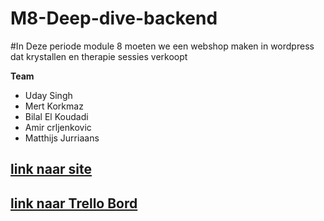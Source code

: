 # M8-Deep-dive-backend


#In Deze periode module 8 moeten we een webshop maken in wordpress  dat krystallen en therapie sessies verkoopt 

**Team**
* Uday Singh
* Mert Korkmaz
* Bilal El Koudadi
* Amir crljenkovic
* Matthijs Jurriaans

## [link naar site](https://32840.hosts1.ma-cloud.nl/)
## [link naar Trello Bord](https://trello.com/b/FgsJpOUg/m8-deep-dive-backend)

<p align="center">
  <a href="https://github.com/Uday-Singh1/M8-Deep-dive-backend">
<i class="fa-brands fa-github"></i>
  </a>
</p>



















[1]: https://github.com/Uday-Singh1/M8-Deep-dive-backend
[2]: https://32840.hosts1.ma-cloud.nl/
[3]: https://trello.com/b/FgsJpOUg/m8-deep-dive-backend
